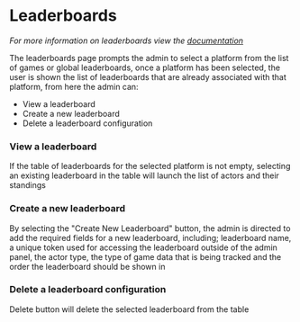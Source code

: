 # Leaderboards
*For more information on leaderboards view the <a href="../leaderboard.md">documentation</a>*

The leaderboards page prompts the admin to select a platform from the list of games or global leaderboards, once a platform has been selected, the user is shown the list of leaderboards that are already associated with that platform, from here the admin can:
* View a leaderboard
* Create a new leaderboard
* Delete a leaderboard configuration

### View a leaderboard
If the table of leaderboards for the selected platform is not empty, selecting an existing leaderboard in the table will launch the list of actors and their standings

### Create a new leaderboard
By selecting the "Create New Leaderboard" button, the admin is directed to add the required fields for a new leaderboard, including; leaderboard name, a unique token used for accessing the leaderboard outside of the admin panel, the actor type, the type of game data that is being tracked and the order the leaderboard should be shown in

### Delete a leaderboard configuration
Delete button will delete the selected leaderboard from the table